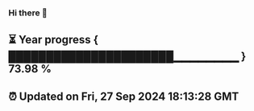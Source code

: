### Hi there 👋
⏳ Year progress { ██████████████████████▁▁▁▁▁▁▁▁ } 73.98 %
---
⏰ Updated on Fri, 27 Sep 2024 18:13:28 GMT
---
